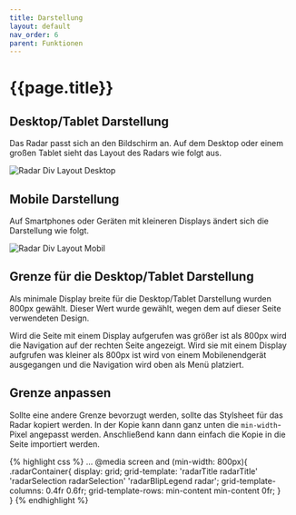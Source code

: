 ```yaml
---
title: Darstellung
layout: default
nav_order: 6
parent: Funktionen
---
```


# {{page.title}}

## Desktop/Tablet Darstellung
Das Radar passt sich an den Bildschirm an. Auf dem Desktop oder einem großen Tablet sieht das Layout des Radars wie folgt aus.

![Radar Div Layout Desktop](/assets/radar-div-layout-desktop.png "Radar Div Layout Desktop")


## Mobile Darstellung

Auf Smartphones oder Geräten mit kleineren Displays ändert sich die Darstellung wie folgt.

![Radar Div Layout Mobil](/assets/radar-div-layout-mobil.png "Radar Div Layout Mobil")


## Grenze für die Desktop/Tablet Darstellung

Als minimale Display breite für die Desktop/Tablet Darstellung wurden 800px gewählt. Dieser Wert wurde gewählt, wegen dem auf dieser Seite verwendeten Design. 

Wird die Seite mit einem Display aufgerufen was größer ist als 800px wird die Navigation auf der rechten Seite angezeigt. Wird sie mit einem Display aufgrufen was kleiner als 800px ist wird von einem Mobilenendgerät ausgegangen und die Navigation wird oben als Menü platziert.

## Grenze anpassen

Sollte eine andere Grenze bevorzugt werden, sollte das Stylsheet für das Radar kopiert werden. In der Kopie kann dann ganz unten die `min-width`-Pixel angepasst werden. Anschließend kann dann einfach die Kopie in die Seite importiert werden.

{% highlight css %}
...
@media screen and (min-width: 800px){
    .radarContainer{
        display: grid;
        grid-template:
            'radarTitle radarTitle'
            'radarSelection radarSelection'
            'radarBlipLegend radar';
        grid-template-columns: 0.4fr 0.6fr;
        grid-template-rows: min-content min-content 0fr;
    }    
}
{% endhighlight %}
